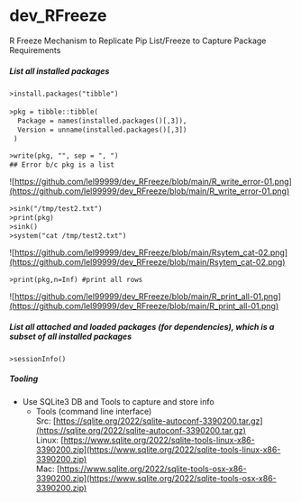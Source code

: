 # dev_RFreeze
R Freeze Mechanism to Replicate Pip List/Freeze to Capture Package Requirements 

##### List all installed packages
```
>install.packages("tibble")

>pkg = tibble::tibble(
  Package = names(installed.packages()[,3]),
  Version = unname(installed.packages()[,3])
 )
```

```
>write(pkg, "", sep = ", ")
## Error b/c pkg is a list
```
![https://github.com/lel99999/dev_RFreeze/blob/main/R_write_error-01.png](https://github.com/lel99999/dev_RFreeze/blob/main/R_write_error-01.png) <br/>

```
>sink("/tmp/test2.txt")
>print(pkg)
>sink()
>system("cat /tmp/test2.txt")
```
![https://github.com/lel99999/dev_RFreeze/blob/main/Rsytem_cat-02.png](https://github.com/lel99999/dev_RFreeze/blob/main/Rsytem_cat-02.png) <br/>

```
>print(pkg,n=Inf) #print all rows
```
![https://github.com/lel99999/dev_RFreeze/blob/main/R_print_all-01.png](https://github.com/lel99999/dev_RFreeze/blob/main/R_print_all-01.png) <br/>

##### List all attached and loaded packages (for dependencies), which is a subset of all installed packages
```
>sessionInfo()
```

##### Tooling
- Use SQLite3 DB and Tools to capture and store info
  - Tools (command line interface) <br/>
    Src: [https://sqlite.org/2022/sqlite-autoconf-3390200.tar.gz](https://sqlite.org/2022/sqlite-autoconf-3390200.tar.gz) <br/>
    Linux: [https://www.sqlite.org/2022/sqlite-tools-linux-x86-3390200.zip](https://www.sqlite.org/2022/sqlite-tools-linux-x86-3390200.zip) <br/>
    Mac: [https://www.sqlite.org/2022/sqlite-tools-osx-x86-3390200.zip](https://www.sqlite.org/2022/sqlite-tools-osx-x86-3390200.zip) <br/>
